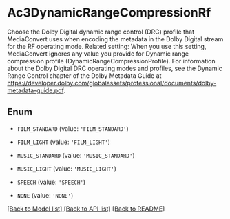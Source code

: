 # Ac3DynamicRangeCompressionRf

Choose the Dolby Digital dynamic range control (DRC) profile that MediaConvert uses when encoding the metadata in the Dolby Digital stream for the RF operating mode. Related setting: When you use this setting, MediaConvert ignores any value you provide for Dynamic range compression profile (DynamicRangeCompressionProfile). For information about the Dolby Digital DRC operating modes and profiles, see the Dynamic Range Control chapter of the Dolby Metadata Guide at https://developer.dolby.com/globalassets/professional/documents/dolby-metadata-guide.pdf.

## Enum

* `FILM_STANDARD` (value: `'FILM_STANDARD'`)

* `FILM_LIGHT` (value: `'FILM_LIGHT'`)

* `MUSIC_STANDARD` (value: `'MUSIC_STANDARD'`)

* `MUSIC_LIGHT` (value: `'MUSIC_LIGHT'`)

* `SPEECH` (value: `'SPEECH'`)

* `NONE` (value: `'NONE'`)

[[Back to Model list]](../README.md#documentation-for-models) [[Back to API list]](../README.md#documentation-for-api-endpoints) [[Back to README]](../README.md)


